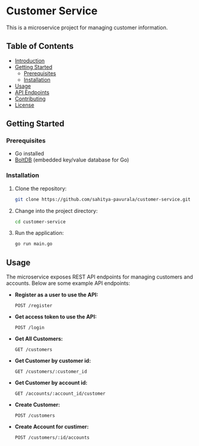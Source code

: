 # Customer Service

This is a microservice project for managing customer information.

## Table of Contents

- [Introduction](#customer-service)
- [Getting Started](#getting-started)
  - [Prerequisites](#prerequisites)
  - [Installation](#installation)
- [Usage](#usage)
- [API Endpoints](#api-endpoints)
- [Contributing](#contributing)
- [License](#license)

## Getting Started

### Prerequisites

- Go installed
- [BoltDB](https://github.com/boltdb/bolt) (embedded key/value database for Go)

### Installation

1. Clone the repository:

    ```bash
    git clone https://github.com/sahitya-pavurala/customer-service.git
    ```

2. Change into the project directory:

    ```bash
    cd customer-service
    ```

3. Run the application:

    ```bash
    go run main.go
    ```

## Usage

The microservice exposes REST API endpoints for managing customers and accounts. Below are some example API endpoints:

- **Register as a user to use the API:**
  ```http
  POST /register

- **Get access token to use the API:**
  ```http
  POST /login
  
- **Get All Customers:**
  ```http
  GET /customers
  
- **Get Customer by customer id:**
  ```http
  GET /customers/:customer_id

- **Get Customer by account id:**
  ```http
  GET /accounts/:account_id/customer

- **Create Customer:**
  ```http
  POST /customers

- **Create Account for custimer:**
  ```http
  POST /customers/:id/accounts
